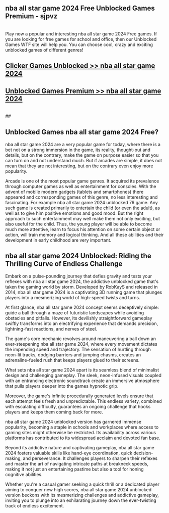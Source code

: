 ## nba all star game 2024 Free Unblocked Games Premium - sjpvz <br>
<br>
Play now a popular and interesting nba all star game 2024 Free games. If you are looking for free games for school and office, then our Unblocked Games WTF site will help you. You can choose cool, crazy and exciting unblocked games of different genres!


##  [Clicker Games Unblocked >> nba all star game 2024](http://freeplayer.one?title=nba_all_star_game_2024&ref=04)

##  [Unblocked Games Premium >> nba all star game 2024](http://freeplayer.one?title=nba_all_star_game_2024&ref=04)
  <br>
  ##



## Unblocked Games nba all star game 2024 Free?

nba all star game 2024 are a very popular game for today, where there is a bet not on a strong immersion in the game, its reality, thought-out and details, but on the contrary, make the game on purpose easier so that you can turn on and not understand much. But if arcades are simple, it does not mean that they are not interesting, but on the contrary even enjoy more popularity.

Arcade is one of the most popular game genres. It acquired its prevalence through computer games as well as entertainment for consoles. With the advent of mobile modern gadgets (tablets and smartphones) there appeared and corresponding games of this genre, no less interesting and fascinating. For example nba all star game 2024 unblocked 76 game. Any such game is created primarily to entertain the child (or even the adult), as well as to give him positive emotions and good mood. But the right approach to such entertainment may well make them not only exciting, but also useful for the child. Thus, the young player will be able to become much more attentive, learn to focus his attention on some certain object or action, will train memory and logical thinking. And all these abilities and their development in early childhood are very important.

##  nba all star game 2024 Unblocked: Riding the Thrilling Curve of Endless Challenge

Embark on a pulse-pounding journey that defies gravity and tests your reflexes with nba all star game 2024, the addictive unblocked game that's taken the gaming world by storm. Developed by RobKayS and released in 2014, nba all star game 2024 is a captivating 3D running game that plunges players into a mesmerizing world of high-speed twists and turns.

At first glance, nba all star game 2024 concept seems deceptively simple: guide a ball through a maze of futuristic landscapes while avoiding obstacles and pitfalls. However, its devilishly straightforward gameplay swiftly transforms into an electrifying experience that demands precision, lightning-fast reactions, and nerves of steel.

The game's core mechanic revolves around maneuvering a ball down an ever-steepening nba all star game 2024, where every movement dictates the impending speed and trajectory. The sensation of hurtling through neon-lit tracks, dodging barriers and jumping chasms, creates an adrenaline-fueled rush that keeps players glued to their screens.

What sets nba all star game 2024 apart is its seamless blend of minimalist design and challenging gameplay. The sleek, neon-infused visuals coupled with an entrancing electronic soundtrack create an immersive atmosphere that pulls players deeper into the games hypnotic grip.

Moreover, the game's infinite procedurally generated levels ensure that each attempt feels fresh and unpredictable. This endless variety, combined with escalating difficulty, guarantees an ongoing challenge that hooks players and keeps them coming back for more.

nba all star game 2024 unblocked version has garnered immense popularity, becoming a staple in schools and workplaces where access to gaming sites might otherwise be restricted. Its availability across various platforms has contributed to its widespread acclaim and devoted fan base.

Beyond its addictive nature and captivating gameplay, nba all star game 2024 fosters valuable skills like hand-eye coordination, quick decision-making, and perseverance. It challenges players to sharpen their reflexes and master the art of navigating intricate paths at breakneck speeds, making it not just an entertaining pastime but also a tool for honing cognitive abilities.

Whether you're a casual gamer seeking a quick thrill or a dedicated player aiming to conquer new high scores, nba all star game 2024 unblocked version beckons with its mesmerizing challenges and addictive gameplay, inviting you to plunge into an exhilarating journey down the ever-twisting track of endless excitement.
